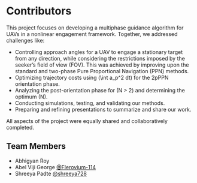 # Contributors  

This project focuses on developing a multiphase guidance algorithm for UAVs in a nonlinear engagement framework. Together, we addressed challenges like:  
- Controlling approach angles for a UAV to engage a stationary target from any direction, while considering the restrictions imposed by the seeker’s field of view (FOV). This was achieved by improving upon the standard and two-phase Pure Proportional Navigation (PPN) methods.  
- Optimizing trajectory costs using \(\int a_p^2 dt\) for the 2pPPN orientation phase.  
- Analyzing the post-orientation phase for \(N > 2\) and determining the optimum \(N\).  
- Conducting simulations, testing, and validating our methods.  
- Preparing and refining presentations to summarize and share our work.  

All aspects of the project were equally shared and collaboratively completed.  

## Team Members  
- Abhigyan Roy
- Abel Viji George [@Flerovium-114](https://github.com/Flerovium-114)
- Shreeya Padte  [@shreeya728](https://github.com/shreeya728)

